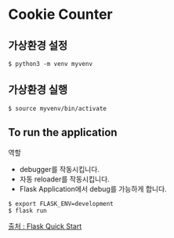 # Cookie Counter

## 가상환경 설정

```
$ python3 -m venv myvenv
```
## 가상환경 실행

```
$ source myvenv/bin/activate
```
 
## To run the application
역할
* debugger를 작동시킵니다.
* 자동 reloader를 작동시킵니다.
* Flask Application에서 debug를 가능하게 합니다.

```
$ export FLASK_ENV=development
$ flask run
```

[출처 : Flask Quick Start](http://flask.pocoo.org/docs/1.0/quickstart/)